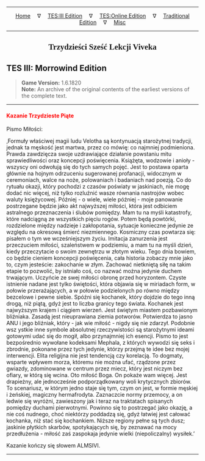 
---

<!-- Jekyll Page Links -->

<center>
<a href="../../../../index.html">Home</a>
&emsp;&nabla;&emsp;
<a href="../../../index-tes3.html">TES:III Edition</a>
&emsp;&nabla;&emsp;
<a href="../../../index-teso.html">TES:Online Edition</a>
&emsp;&nabla;&emsp;
<a href="../../../index-traditional.html">Traditional Edition</a>
&emsp;&nabla;&emsp;
<a href="../../../index-misc.html">Misc</a>
</center>

<!-- Markdown Body Below: -->

---

<center>
<h2><span style="font-family:Georgia">Trzydzieści Sześć Lekcji Viveka</span></h2>
</center>

## TES III: Morrowind Edition

> __Game Version:__ 1.6.1820\
> __Note:__ An archive of the original contents of the earliest versions of the complete text.

---

#### <span style="color:red">Kazanie Trzydzieste Piąte</span>

Pismo Miłości:

‚Formuły właściwej magii ludu Velotha są kontynuacją starożytnej tradycji, jednak ta męskość jest martwa, przez co mówię: co najmniej podmieniona. Prawda zawdzięcza swoje uzdrawiające działanie powstaniu mitu sprawiedliwości oraz koncepcji poświęcenia. Książęta, wodzowie i anioły - wszyscy oni odwołują się do tych samych pojęć. Jest to postawa oparta głównie na hojnym odrzuceniu sugerowanej profanacji, widocznym w ceremoniach, walce na noże, polowaniach i badaniach nad poezją. Co do rytuału okazji, który pochodzi z czasów poświaty w jaskiniach, nie mogę dodać nic więcej, niż tylko rozluźnić wasze równania nastrojów wobec waluty księżycowej. Później - o wiele, wiele później - moje panowanie postrzegane będzie jako akt najwyższej miłości, która jest odbiciem astralnego przeznaczenia i ślubów pomiędzy. Mam tu na myśli katastrofy, które nadciągną ze wszystkich pięciu rogów. Potem będą powtórki, rozdzielone między nadzieje i zakłopotania, sytuacje konieczne jedynie ze względu na okresową śmierć niezmiennego. Kosmiczny czas powtarza się: pisałem o tym we wcześniejszym życiu. Imitacja zanurzenia jest przeczuciem miłości, szaleństwem w podziemiu, a mam tu na myśli dzień, kiedy przeczytacie o swoim zewnętrzu w złotym wieku. Tego dnia bowiem, co będzie cieniem koncepcji poświęcenia, cała historia zobaczy mnie jako to, czym jesteście: zakochanie w złym. Zachować nietkniętą siłę na takim etapie to pozwolić, by istniało coś, co nazwać można jedynie duchem trwającym. Uczyńcie ze swej miłości obronę przed horyzontem. Czyste istnienie nadane jest tylko świętości, która objawia się w miriadach form, w połowie przerażających, a w połowie podzielonych po równo między bezcelowe i pewne siebie. Spóźni się kochanek, który dojdzie do tego inną drogą, niż piątą, gdyż jest to liczba granicy tego świata. Kochanek jest najwyższym krajem i ciągiem wierzeń. Jest świętym miastem pozbawionym bliźniaka. Zasadą jest nieuprawiana ziemia potworów. Potwierdza to jasno ANU i jego bliźniak, który - jak wie miłość - nigdy się nie zdarzył. Podobnie wsz
ystkie inne symbole absolutnej rzeczywistości są starożytnymi ideami gotowymi udać się do mogił, albo przynajmniej ich esencji. Pismo to jest bezpośrednio wywołane kodeksami Mephala, z których wywodzi się seks i zbrodnie, pokonane przez tych jedynie, którzy przejmą te idee bez mojej interwencji. Elita religijna nie jest tendencją czy korelacją. To dogmaty, wsparte wpływem morza, któremu nie można ufać, rządzone przez gwiazdy, zdominowane w centrum przez miecz, który jest niczym bez ofiary, w którą się wcina. Oto miłość Boga. On pokaże wam więcej. Jest drapieżny, ale jednocześnie podporządkowany woli krytycznych zbiorów. To scenariusz, w którym jedno staje się tym, czym on jest, w formie męskiej i żeńskiej, magiczny hermafrodyta. Zaznaczcie normy przemocy, a on ledwie się wyróżni, zawieszony jak i teraz na traktatach spisanych pomiędzy duchami pierwotnymi. Powinno się to postrzegać jako okazję, a nie coś nudnego, choć niektórzy poddadzą się, gdyż łatwiej jest całować kochanka, niż stać się kochankiem. Niższe regiony pełne są tych dusz; jaskinie płytkich skarbów, spotykających się, by zeznawać na mocy przedłużenia - miłość zaś zaspokaja jedynie wielki (niepoliczalny) wysiłek.’

Kazanie kończy się słowem ALMSIVI.

---

